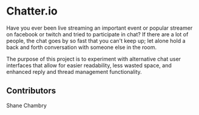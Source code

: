 # Chatter.io
Have you ever been live streaming an important event or popular streamer on facebook or twitch and tried to participate in chat? If there are a lot of people, the chat goes by so fast that you can't keep up; let alone hold a back and forth conversation with someone else in the room.

The purpose of this project is to experiment with alternative chat user interfaces that allow for easier readability, less wasted space, and enhanced reply and thread management functionality.

## Contributors
Shane Chambry
